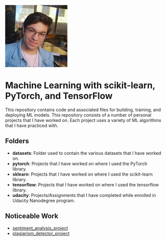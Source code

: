 <img src="profile_picture.png" alt="alt text" width="200" height="200">

# Machine Learning with scikit-learn, PyTorch, and TensorFlow
This repository contains code and associated files for building, training, and deploying ML models. This repository consists of a number of personal projects that I have worked on. Each project uses a variety of ML algorithms that I have practiced with.

## Folders
* **datasets**: Folder used to contain the various datasets that I have worked on.
* **pytorch**: Projects that I have worked on where I used the PyTorch library.
* **sklearn**: Projects that I have worked on where I used the scikit-learn library.
* **tensorflow**: Projects that I have worked on where I used the tensorflow library.
* **udacity**: Projects/Assignments that I have completed while enrolled in Udacity Nanodegree program.

## Noticeable Work
* [sentiment_analysis_project](https://github.com/jpzambranoleon/ML_Projects/tree/main/udacity/ML_engineer_nanodegree/sentiment_analysis_project)
* [plagiarism_detector_project](https://github.com/jpzambranoleon/ML_Projects/tree/main/udacity/ML_engineer_nanodegree/plagiarism_detector_project)
